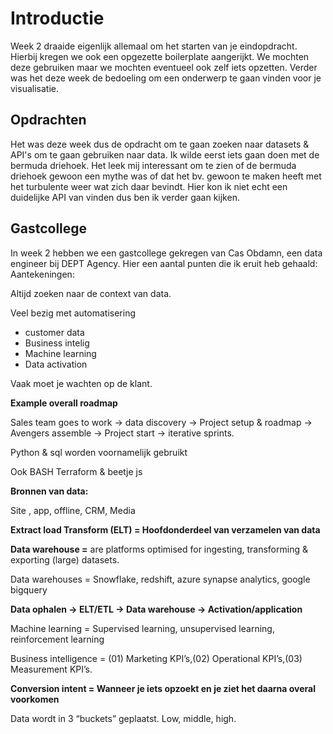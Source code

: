 # **Introductie**
Week 2 draaide eigenlijk allemaal om het starten van je eindopdracht. Hierbij kregen we ook een opgezette boilerplate aangerijkt. We mochten deze gebruiken maar we mochten eventueel ook zelf iets opzetten. Verder was het deze week de bedoeling om een onderwerp te gaan vinden voor je visualisatie. 
## **Opdrachten**
Het was deze week dus de opdracht om te gaan zoeken naar datasets & API's om te gaan gebruiken naar data. 
Ik wilde eerst iets gaan doen met de bermuda driehoek. Het leek mij interessant om te zien of de bermuda driehoek gewoon een mythe was of dat het bv. gewoon te maken heeft met het turbulente weer wat zich daar bevindt. Hier kon ik niet echt een duidelijke API van vinden dus ben ik verder gaan kijken.
## **Gastcollege**
In week 2 hebben we een gastcollege gekregen van Cas Obdamn, een data engineer bij DEPT Agency. Hier een aantal punten die ik eruit heb gehaald:
Aantekeningen:

Altijd zoeken naar de context van data.

Veel bezig met automatisering

- customer data
- Business intelig
- Machine learning
- Data activation

Vaak moet je wachten op de klant.

******************************Example overall roadmap******************************

Sales team goes to work → data discovery → Project setup & roadmap → Avengers assemble → Project start → iterative sprints.

Python & sql worden voornamelijk gebruikt

Ook BASH Terraform & beetje js

**Bronnen van data:**

Site , app, offline, CRM, Media

******************************Extract load Transform (ELT) = Hoofdonderdeel van verzamelen van data******************************

******************Data warehouse =****************** are platforms optimised for ingesting, transforming & exporting (large) datasets.

Data warehouses = Snowflake, redshift, azure synapse analytics, google bigquery

************************Data ophalen → ELT/ETL → Data warehouse → Activation/application************************

Machine learning = Supervised learning, unsupervised learning, reinforcement learning

Business intelligence = (01) Marketing KPI’s,(02) Operational KPI’s,(03) Measurement KPI’s.

**************************************Conversion intent = Wanneer je iets opzoekt en je ziet het daarna overal voorkomen**************************************

Data wordt in 3 “buckets” geplaatst. Low, middle, high.